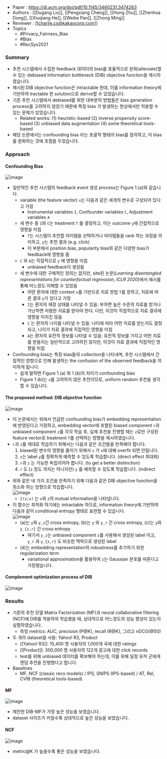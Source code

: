 - Paper : <https://dl.acm.org/doi/pdf/10.1145/3460231.3474263>
- Authors : [[Dugang Liu]], [[Pengxiang Cheng]], [[Hong Zhu]], [[Zhenhua Dong]], [[Xiuqiang He]], [[Weike Pan]], [[Zhong Ming]]
- Reviewer : [[charlie.cs@kakaocorp.com]]
- Topics
  - #Privacy_Fairness_Bias
  - #Bias
  - #RecSys2021

### Summary

- 추천 시스템에서 수집한 feedback 데이터의 bias를 효율적으로 완화(alleviate)할 수 있는 debiased information bottleneck (DIB) objective function을 제시하였습니다.
- 제시된 DIB objective function은 intractable 한데, 이를 information theory에 기반하여 tractable 한 solution으로 derive할 수 있었습니다.
- 기존 추천 시스템에서 debiased를 위한 대부분의 방법들은 bias generation process를 고려하지 않았기 때문에 특정 bias 가 발생하는 현상에서만 적용할 수 있는 문제가 있었습니다.
  - Related works: (1) heuristic-based (2) inverse propensity score-based (3) unbiased data augmentation (4) some theoretical tools-based
- 해당 논문에서는 confounding bias 라는 포괄적 형태의 bias를 정의하고, 이 bias를 완화하는 것에 초점을 두었습니다.

### Approach

#### Confounding Bias

![image](https://s2.loli.net/2022/01/11/wOSW7EnrHGF3CuR.png)

- 일반적인 추천 시스템의 feedback event 생성 process는 Figure 1.(a)와 같습니다.
  - variable (the feature vector) `x`는 다음과 같은 세개의 변수로 구성되어 있다고 가정
    - Instrumental variables `I`, Confounder variables `C`, Adjustment variables `A`
  - 세 변수 중 `I`와 `C`는 treatment `T` 를 결정하고, 이는 outcome `y`에 간접적으로 영향을 미침
    - `T`는 시스템이 추천할 아이템을 선택하거나 아이템들을 rank 하는 과정을 의미하고, `y`는 추천 결과 (e.g. click)
    - 이 부분에서 position bias, popularity bias와 같은 다양한 bias가 feedback에 영향을 줌
  - `C` 와 `A`는 직접적으로 `y` 에 영향을 미침
    - unbiased feedback이 생성됨
  - 세 변수에 대한 구체적인 정의는 없지만, site된 논문(*Learning disentangled representations for counterfactual regression, ICLR 2020*)에서 예시를 통해 어느정도 이해할 수 있었음
    - 어떤 환자에 대한 context `x`를 기반으로 치료 방법 `T`를 정하고, 치료에 따른 결과 `y`가 있다고 가정
    - `I`는 환자의 재정 상태를 나타낼 수 있음: 부자면 높은 수준의 치료를 받거나 가난하면 저렴한 치료를 받아야 한다. 다만, 이것이 직접적으로 치료 결과에 영향을 미치진 않음
    - `C` 는 환자의 나이를 나타낼 수 있음: 나이에 따라 어떤 치료를 받는지도 결정되고, 나이가 치료 결과에 직접적인 영향을 미침
    - `A`는 환자의 유전적 정보를 나타낼 수 있음: 유전적 정보를 가지고 어떤 치료를 받을지는 일반적으로 고려하진 않지만, 이것이 치료 결과에 직접적인 영향을 미침
- Confounding bias는 특정 bias들의 collection을 나타내며, 추천 시스템에서 간접적인 영향으로 인해 발생하는 the confusion of the observed feedback을 의미하게 됩니다.
  - 쉽게 말하면 Figure  1.(a) 와 1.(b)의 차이가 confounding bias
  - Figure 1.(b)는 `x`를 고려하지 않은 추천이므로, uniform random 추천을 생각할 수 있습니다.

#### The proposed method: DIB objective function

![image](https://s2.loli.net/2022/01/11/AMLDoOWieNzfFnp.png)

- 이 논문에서는 위에서 언급한 confounding bias가 embedding representation에 반영된다고 가정하고, embedding vector에 포함된 biased component `r`과 unbiased component `z`를 각각 학습 후, 실제 추천을 진행할 때는 `z`로만 구성된 feature vector로 treatment `T`를 선택하는 방향을 제시하였습니다.
- `r`과 `z`를 제대로 학습하기 위해서는 다음과 같은 조건들을 만족해야 합니다.
  1. biased된 변수의 영향을 줄이기 위해서 `z` 가 `x`에 대해 overfit 되면 안됩니다.
  2. `z`는 label `y`를 정확하게 예측할 수 있도록 학습합니다. (direct effect 최대화)
  3. `r`과 `z` 는 가능한 독립이어야 합니다. (to get a better distinction)
  4. `r` 도 (`z` 정도 까지는 아니지만) `y` 를 예측할 수 있도록 학습합니다. (indirect effect)
- 위와 같은 네 가지 조건을 만족하기 위해 다음과 같은 DIB objective function을 최소화 하는 방향으로 학습합니다.  
  ![image](https://s2.loli.net/2022/01/11/t4miVPOTF3BjWwc.png)
  - `I(z;x)` 는 `x`와 `z`의 mutual information을 나타냅니다.
- 이 함수는 최적화 하기에는 intractable 하므로, information theory에 기반하여 다음과 같이 conditional entropy 형태로 표현할 수 있습니다.  
  ![image](https://s2.loli.net/2022/01/11/3HfXnKrsVFodJlw.png)
  - (a)는 `y`와 `y_z`간 cross entropy, (b)는 `y` 와 `y_r` 간 cross entropy, (c)는 `y`와  `y_{z,r}` 간 cross entropy
    - 여기서 `y_z`는 unbiased component `z`를 사용해서 생성된 label 이고, `y_r` 과 `y_{z,r}` 도 비슷한 맥락으로 생성된 label
  - (d)는 embedding representation의 robustness를 추가하기 위한 regularization term
    - variational approximation을 활용하여 `z`는 Gaussian 분포를 따른다고 가정했습니다.

#### Complement optimization process of DIB

![image](https://s2.loli.net/2022/01/11/TiRa7SY62OHDKdX.png)

### Results

- 기존의 추천 모델 Matrix Factorization (MF)과 neural collaborative filtering (NCF)에 DIB를 적용하여 학습했을 때, 상대적으로 어느정도의 성능 향상이 있는지 실험하였습니다.
  - 측정 metrics: AUC, precision (P@K), recall (R@K), 그리고 nDCG(@50)
- 두 개의 dataset을 사용: Yahoo! R3, Product
  - [[Yahoo! R3]]: 15,400 명 사용자의 1,000개 곡에 대한 ratings
  - [[Product]]: 300,000 명 사용자의 122개 광고에 대한 click records
  - test를 위해 unbiased 데이터를 확보해야 하는데, 이를 위해 일정 유저 군에게 랜덤 추천을 진행했다고 합니다.
- Baselines
  - MF, NCF (classic reco models) / IPS, SNIPS (IPS-based) / AT, Rel, CVIB (theoretical tools-based)

#### MF

![image](https://s2.loli.net/2022/01/11/CD2OhbjpTRe3ukA.png)

- 제안한 DIB-MF가 가장 높은 성능을 보였습니다.
- dataset 사이즈가 커질수록 상대적으로 높은 성능을 보였습니다.

#### NCF

![image](https://s2.loli.net/2022/01/11/LGXFpr7stONHVjd.png)

- metric@K 가 높을수록 좋은 성능을 보였습니다.
